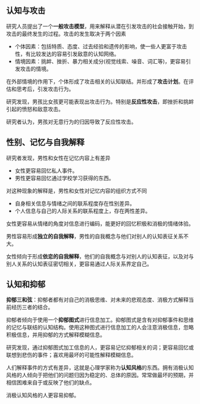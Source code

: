 ## 认知与攻击

研究人员提出了一个**一般攻击模型**，用来解释从潜在引发攻击的社会接触开始，到攻击的最终发生的过程。攻击的发生取决于两个因素

+ 个体因素：包括特质、态度、过去经验和遗传的影响，使一些人更富于攻击性，有比较发达的容易引发敌意的认知网络。
+ 情境因素：挑衅、挫折、暴力相关成分(视觉线索、噪音、词汇等)，更容易引发攻击的情境。

在外部情境的作用下，个体形成了攻击相关的认知联结。并形成了**攻击计划**。在评估和思考后，引发攻击行为。



研究发现，男孩比女孩更可能表现出攻击行为。特别是**反应性攻击**，即挫折和挑衅引起的愤怒和敌意攻击。

研究者认为，男孩对无意行为的归因导致了反应性攻击。



## 性别、记忆与自我解释

研究者发现，男性和女性在记忆内容上有差异

+ 女性更容易回忆私人事件。
+ 男性更容易回忆通过学校学习获得的东西。

对这种现象的解释是，男性和女性对记忆内容的组织方式不同

+ 自身相关信息与情绪之间的联系程度存在性别差异。
+ 个人信息与自己的人际关系的联系程度上，存在两性差异。

女性更容易从情绪的角度对信息进行编码，能更好的回忆积极和消极的情绪体验。



男性容易形成**独立的自我解释**，男性的自我概念与他们对别人的认知表征关系不大。

女性倾向于形成**依恋的自我解释**，他们的自我概念与对别人的认知表征，以及对与别人关系的认知表征密切相关，更容易通过人际关系界定自己。



## 认知和抑郁

**抑郁三和弦**：抑郁者都有对自己的消极思维、对未来的悲观态度、消极方式解释当前经历三者的结合。



 抑郁者倾向于使用一个**抑郁图式**进行信息加工。抑郁图式是含有对抑郁事件和思维的记忆与联结的认知结构。使用这种图式进行信息加工的人会注意消极信息，忽略积极信息，并用抑郁的方式解释模糊信息。



研究发现，通过抑郁图式加工信息的人，更容易记忆抑郁相关的词；更容易回忆或联想到悲伤的事件；喜欢用最坏的可能性解释模糊信息。



人们解释事件的方式有差异，这就是心理学家称为**认知风格**的东西。拥有消极认知风格的人倾向于把他们的问题归因为稳定的、总体的原因。常常做最坏的预期，并相信困难来自于或反映了他们的缺点。

消极认知风格的人更容易抑郁。